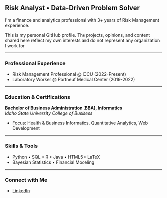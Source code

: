 ## Risk Analyst • Data-Driven Problem Solver

I'm a finance and analytics professional with 3+ years of Risk Management experience.

This is my personal GitHub profile. The projects, opinions, and content shared here reflect my own interests and do not represent any organization I work for

---

### Professional Experience

- Risk Management Professional @ ICCU (2022-Present)
- Laboratory Worker @ Portneuf Medical Center (2019-2022)

---

### Education & Certifications

**Bachelor of Business Administration (BBA), Informatics**  
*Idaho State University College of Business*  
- Focus: Health & Business Informatics, Quantitative Analytics, Web Development

---

### Skills & Tools

- Python • SQL • R • Java • HTML5 • LaTeX
- Bayesian Statistics • Financial Modeling

---

### Connect with Me

- [LinkedIn](https://www.linkedin.com/in/noah-owens-66065b249/) 
